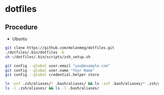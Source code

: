 # dotfiles

## Procedure

- Ubuntu

```bash
git clone https://github.com/melanmeg/dotfiles.git
./dotfiles/.bin/dotfiles -b
sh ~/dotfiles/.bin/scripts/zsh_setup.sh
```

```bash
git config --global user.email "you@example.com"
git config --global user.name "Your Name"
git config --global credential.helper store
```

```bash
ln -snf .zsh/aliases/* .bash/aliases/ && ln -snf .bash/aliases/* .zsh/aliases/
ls -l .zsh/aliases/ && ls -l .bash/aliases/
```
